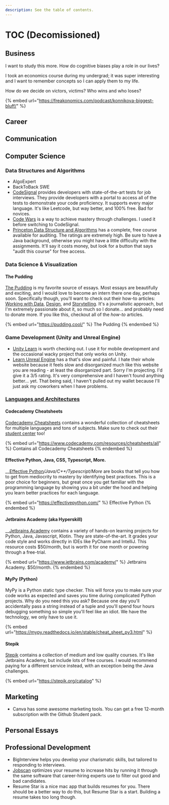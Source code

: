 ```yaml
---
description: See the table of contents.
---
```


# TOC (Decomissioned)

## Business

I want to study this more. How do cognitive biases play a role in our lives?

I took an economics course during my undergrad; it was super interesting and I want to remember concepts so I can apply them to my life.

How do we decide on victors, victims? Who wins and who loses?

{% embed url="https://freakonomics.com/podcast/konnikova-biggest-bluff/" %}

## Career

## Communication

## Computer Science

### Data Structures and Algorithms

* AlgoExpert
* BackToBack SWE
* [CodeSignal](https://codesignal.com/) provides developers with state-of-the-art tests for job interviews. They provide developers with a portal to access all of the tests to demonstrate your code proficiency. It supports every major language. It's like Leetcode, but way better, and 100% free. Bad for novices.
* [Code Wars](https://www.codewars.com/) is a way to achieve mastery through challenges. I used it before switching to CodeSignal.
* [Princeton Data Structure and Algorithms](hhttps://www.coursera.org/learn/algorithms-part1#syllabus) has a complete, free course available for auditing. The ratings are extremely high. Be sure to have a Java background, otherwise you might have a little difficulty with the assignments. It'll say it costs money, but look for a button that says "audit this course" for free access.

### Data Science & Visualization

#### The Pudding

[The Pudding](https://pudding.cool) is my favorite source of essays. Most essays are beautifully and exciting, and I would love to become an intern there one day, perhaps soon. Specifically though, you'll want to check out their how-to articles: [Working with Data](https://pudding.cool/process/how-to-make-dope-shit-part-1/), [Design](https://pudding.cool/process/how-to-make-dope-shit-part-2/), and [Storytelling](https://pudding.cool/process/how-to-make-dope-shit-part-2/). It's a journalistic approach, but I'm extremely passionate about it, so much so I donate... and probably need to donate more. If you like this, checkout all of the _how-to_ articles.

{% embed url="https://pudding.cool/" %}
The Pudding
{% endembed %}

### Game Development (Unity and Unreal Engine)

* [Unity Learn](https://pudding.cool/) is worth checking out. I use it for mobile development and the occasional wacky project that only works on Unity.
* [Learn Unreal Engine](https://learn.unrealengine.com/home/dashboard) has a that's slow and painful. I hate their whole website because it feels slow and disorganized much like this website you are reading - at least the disorganized part. Sorry I'm projecting. I'd give it a 3/5 rating. It's very comprehensive and I haven't found anything better... yet. That being said, I haven't pulled out my wallet because I'll just ask my coworkers when I have problems.

### [Languages and Architectures](development/languages-and-architectures/)

#### Codecademy Cheatsheets

[Codecademy Cheatsheets](https://www.codecademy.com/resources/cheatsheets/all) contains a wonderful collection of cheatsheets for multiple languages and tons of subjects. Make sure to check out their [student center](https://www.codecademy.com/student-center) too!

{% embed url="https://www.codecademy.com/resources/cheatsheets/all" %}
Contains all Codecademy Cheatsheets
{% endembed %}

#### Effective Python, Java, CSS, Typescript, More.

\_\_[Effective Python](https://effectivepython.com/)_/Java/C++/Typescript/More_ are books that tell you how to get from mediocrity to mastery by identifying best practices. This is a poor choice for beginners, but great once you get familiar with the programming language by showing you a bit under the hood and helping you learn better practices for each language.

{% embed url="https://effectivepython.com/" %}
Effective Python
{% endembed %}

#### Jetbrains Academy (aka Hyperskill)

\_\_[Jetbrains Academy](https://www.jetbrains.com/academy/) contains a variety of hands-on learning projects for Python, Java, Javascript, Klotin. They are state-of-the-art. It grades your code style and works directly in IDEs like PyCharm and IntelliJ. This resource costs $50/month, but is worth it for one month or powering through a free-trial.

{% embed url="https://www.jetbrains.com/academy/" %}
Jetbrains Academy. $50/month.
{% endembed %}

#### MyPy (Python)

MyPy is a Python static type checker. This will force you to make sure your code works as expected and saves you time during complicated Python projects. Why do you need this you ask? Because one day you'll accidentally pass a string instead of a tuple and you'll spend four hours debugging something so simple you'll feel like an idiot. We have the technology, we only have to use it.

{% embed url="https://mypy.readthedocs.io/en/stable/cheat_sheet_py3.html" %}

#### Stepik

[Stepik](https://stepik.org/catalog) contains a collection of medium and low quality courses. It's like Jetbrains Academy, but include lots of free courses. I would recommend paying for a different service instead, with an exception being the Java challenges.

{% embed url="https://stepik.org/catalog" %}

## Marketing

* Canva has some awesome marketing tools. You can get a free 12-month subscription with the Github Student pack.

## Personal Essays

## Professional Development

* BigInterview helps you develop your charismatic skills, but tailored to responding to interviews.
* [Jobscan](https://www.jobscan.co/) optimizes your resume to increase hits by running it through the same software that career-hiring experts use to filter out good and bad candidates.
* Resume Star is a nice mac app that builds resumes for you. There should be a better way to do this, but Resume Star is a start. Building a resume takes too long though.
